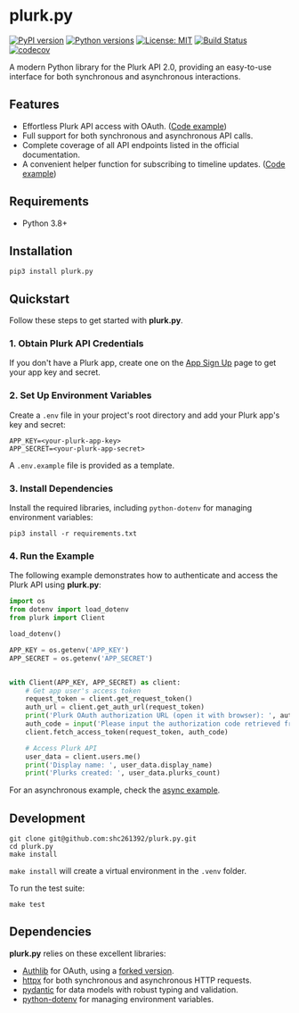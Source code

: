 # plurk.py

[![PyPI version](https://badge.fury.io/py/plurk.py.svg)](https://badge.fury.io/py/plurk.py)
[![Python versions](https://img.shields.io/pypi/pyversions/plurk.py.svg)](https://pypi.org/project/plurk.py)
[![License: MIT](https://img.shields.io/badge/License-MIT-yellow.svg)](https://opensource.org/licenses/MIT)
[![Build Status](https://github.com/shc261392/plurk.py/actions/workflows/python-package.yml/badge.svg)](https://github.com/shc261392/plurk.py/actions/workflows/python-package.yml)
[![codecov](https://codecov.io/gh/shc261392/plurk.py/branch/main/graph/badge.svg)](https://codecov.io/gh/shc261392/plurk.py)

A modern Python library for the Plurk API 2.0, providing an easy-to-use interface for both synchronous and asynchronous interactions.

## Features

- Effortless Plurk API access with OAuth. ([Code example](https://github.com/shc261392/plurk.py/blob/main/examples/quickstart.py))
- Full support for both synchronous and asynchronous API calls.
- Complete coverage of all API endpoints listed in the official documentation.
- A convenient helper function for subscribing to timeline updates. ([Code example](https://github.com/shc261392/plurk.py/blob/main/examples/subscribe_to_updates.py))

## Requirements

- Python 3.8+

## Installation

```shell
pip3 install plurk.py
```

## Quickstart

Follow these steps to get started with **plurk.py**.

### 1. Obtain Plurk API Credentials

If you don't have a Plurk app, create one on the [App Sign Up](https.www.plurk.com/PlurkApp/create) page to get your app key and secret.

### 2. Set Up Environment Variables

Create a `.env` file in your project's root directory and add your Plurk app's key and secret:

```dotenv
APP_KEY=<your-plurk-app-key>
APP_SECRET=<your-plurk-app-secret>
```

A `.env.example` file is provided as a template.

### 3. Install Dependencies

Install the required libraries, including `python-dotenv` for managing environment variables:

```shell
pip3 install -r requirements.txt
```

### 4. Run the Example

The following example demonstrates how to authenticate and access the Plurk API using **plurk.py**:

```python
import os
from dotenv import load_dotenv
from plurk import Client

load_dotenv()

APP_KEY = os.getenv('APP_KEY')
APP_SECRET = os.getenv('APP_SECRET')


with Client(APP_KEY, APP_SECRET) as client:
    # Get app user's access token
    request_token = client.get_request_token()
    auth_url = client.get_auth_url(request_token)
    print('Plurk OAuth authorization URL (open it with browser): ', auth_url)
    auth_code = input('Please input the authorization code retrieved from authorization URL: ')
    client.fetch_access_token(request_token, auth_code)

    # Access Plurk API
    user_data = client.users.me()
    print('Display name: ', user_data.display_name)
    print('Plurks created: ', user_data.plurks_count)
```

For an asynchronous example, check the [async example](https://github.com/shc261392/plurk.py/blob/main/examples/async_get_plurks.py).

## Development

```shell
git clone git@github.com:shc261392/plurk.py.git
cd plurk.py
make install
```

`make install` will create a virtual environment in the `.venv` folder.

To run the test suite:

```shell
make test
```

## Dependencies

**plurk.py** relies on these excellent libraries:

- [Authlib](https://github.com/lepture/authlib) for OAuth, using a [forked version](https://github.com/shc261392/authlib).
- [httpx](https://github.com/encode/httpx) for both synchronous and asynchronous HTTP requests.
- [pydantic](https://github.com/pydantic/pydantic) for data models with robust typing and validation.
- [python-dotenv](https://github.com/theskumar/python-dotenv) for managing environment variables.

